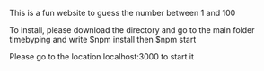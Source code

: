 This is a fun website to guess the number between 1 and 100

To install, please download the directory and go to the main folder timebyping and write
$npm install
then
$npm start

Please go to the location localhost:3000 to start it
